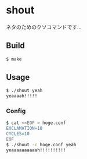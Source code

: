 # shout

ネタのためのクソコマンドです...

## Build

```sh
$ make
```

## Usage

```sh
$ ./shout yeah
yeaaaah!!!!!
```

### Config

```sh
$ cat <<EOF > hoge.conf
EXCLAMATION=10
CYCLES=10
EOF
$ ./shout -c hoge.conf yeah
yeaaaaaaaaaah!!!!!!!!!!
```
